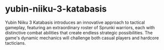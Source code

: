 # yubin-niiku-3-katabasis
Yubin Niiku 3 Katabasis introduces an innovative approach to tactical gameplay, featuring an extraordinary roster of Sprunki warriors, each with distinctive combat abilities that create endless strategic possibilities. The game's dynamic mechanics will challenge both casual players and hardcore tacticians.
